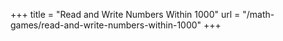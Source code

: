 +++
title = "Read and Write Numbers Within 1000"
url = "/math-games/read-and-write-numbers-within-1000"
+++